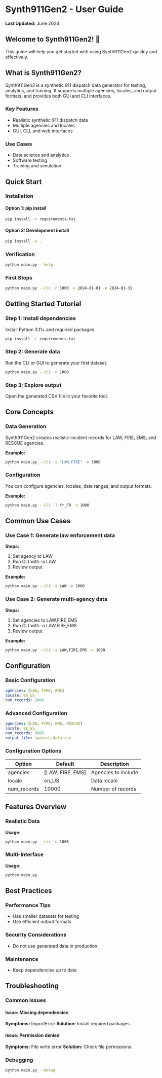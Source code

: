 # Synth911Gen2 - User Guide

**Last Updated:** June 2024

## Welcome to Synth911Gen2! 🌟

This guide will help you get started with using Synth911Gen2 quickly and effectively.

## What is Synth911Gen2?

Synth911Gen2 is a synthetic 911 dispatch data generator for testing, analytics, and training. It supports multiple agencies, locales, and output formats, and provides both GUI and CLI interfaces.

### Key Features

- Realistic synthetic 911 dispatch data
- Multiple agencies and locales
- GUI, CLI, and web interfaces

### Use Cases

- Data science and analytics
- Software testing
- Training and simulation

## Quick Start

### Installation

#### Option 1: pip install

```bash
pip install -r requirements.txt
```

#### Option 2: Development install

```bash
pip install -e .
```

### Verification

```bash
python main.py --help
```

### First Steps

```bash
python main.py --cli -n 1000 -s 2024-01-01 -e 2024-01-31
```

## Getting Started Tutorial

### Step 1: Install dependencies

Install Python 3.11+ and required packages.

```bash
pip install -r requirements.txt
```

### Step 2: Generate data

Run the CLI or GUI to generate your first dataset.

```bash
python main.py --cli -n 1000
```

### Step 3: Explore output

Open the generated CSV file in your favorite tool.

## Core Concepts

### Data Generation

Synth911Gen2 creates realistic incident records for LAW, FIRE, EMS, and RESCUE agencies.

**Example:**

```bash
python main.py --cli -a "LAW,FIRE" -n 1000
```

### Configuration

You can configure agencies, locales, date ranges, and output formats.

**Example:**

```bash
python main.py --cli -l fr_FR -n 1000
```

## Common Use Cases

### Use Case 1: Generate law enforcement data

**Steps:**
1. Set agency to LAW
2. Run CLI with -a LAW
3. Review output

**Example:**

```bash
python main.py --cli -a LAW -n 1000
```

### Use Case 2: Generate multi-agency data

**Steps:**
1. Set agencies to LAW,FIRE,EMS
2. Run CLI with -a LAW,FIRE,EMS
3. Review output

**Example:**

```bash
python main.py --cli -a LAW,FIRE,EMS -n 1000
```

## Configuration

### Basic Configuration

```yaml
agencies: [LAW, FIRE, EMS]
locale: en_US
num_records: 1000
```

### Advanced Configuration

```yaml
agencies: [LAW, FIRE, EMS, RESCUE]
locale: es_ES
num_records: 5000
output_file: spanish_data.csv
```

### Configuration Options

| Option | Default | Description |
|--------|---------|-------------|
| agencies | [LAW, FIRE, EMS] | Agencies to include |
| locale | en_US | Data locale |
| num_records | 10000 | Number of records |

## Features Overview

### Realistic Data

**Usage:**

```bash
python main.py --cli -n 1000
```

### Multi-Interface

**Usage:**

```bash
python main.py
```

## Best Practices

### Performance Tips

- Use smaller datasets for testing
- Use efficient output formats

### Security Considerations

- Do not use generated data in production

### Maintenance

- Keep dependencies up to date

## Troubleshooting

### Common Issues

#### Issue: Missing dependencies
**Symptoms:** ImportError
**Solution:** Install required packages

#### Issue: Permission denied
**Symptoms:** File write error
**Solution:** Check file permissions

### Debugging

```bash
python main.py --debug
``` 
